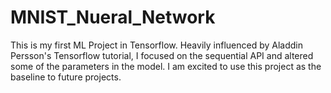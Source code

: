 # MNIST_Nueral_Network
This is my first ML Project in Tensorflow. Heavily influenced by Aladdin Persson's Tensorflow tutorial, I focused on the sequential API and altered some of the parameters in the model. I am excited to use this project as the baseline to future projects.
